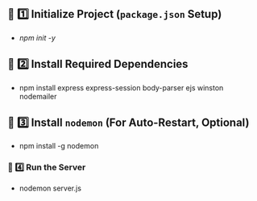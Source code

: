 ## 📌 1️⃣ Initialize Project (`package.json` Setup)

* *npm init -y*

## 📌 2️⃣ Install Required Dependencies

* npm install express express-session body-parser ejs winston nodemailer

## 📌 3️⃣ Install `nodemon` (For Auto-Restart, Optional)

* npm install -g nodemon

### 📌 4️⃣ Run the Server

* nodemon server.js
